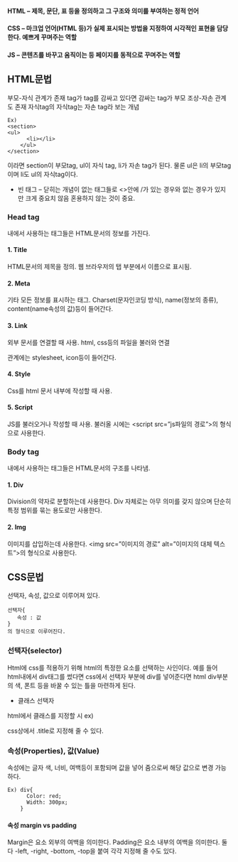 #### HTML – 제목, 문단, 표 등을 정의하고 그 구조와 의미를 부여하는 정적 언어
#### CSS – 마크업 언어(HTML 등)가 실제 표시되는 방법을 지정하여 시각적인 표현을 담당한다. 예쁘게 꾸며주는 역할
#### JS – 콘텐츠를 바꾸고 움직이는 등 페이지를 동적으로 꾸며주는 역할 

## HTML문법
 
 부모-자식 관계가 존재 tag가 tag를 감싸고 있다면 감싸는 tag가 부모
 조상-자손 관계도 존재 자식tag의 자식tag는 자손 tag라 보는 개념
``` 
Ex) 
<section>
<ul>
      <li></li>
    </ul>
</section>
```
이라면 section이 부모tag, ul이 자식 tag, li가 자손 tag가 된다.
물론 ul은 li의 부모tag이며 li도 ul의 자식tag이다.

* 빈 태그 – 닫히는 개념이 없는 태그들로 <>안에 /가 있는 경우와 없는 경우가 있지만 크게 중요치 않음 혼용하지 않는 것이 중요.

### Head tag

<head></head>내에서 사용하는 태그들은 HTML문서의 정보를 가진다.

#### 1.	Title
HTML문서의 제목을 정의. 웹 브라우저의 탭 부분에서 이름으로 표시됨.

#### 2.	Meta
기타 모든 정보를 표시하는 태그. 
Charset(문자인코딩 방식), name(정보의 종류), content(name속성의 값)등이 들어간다.

#### 3.	Link

외부 문서를 연결할 때 사용. html, css등의 파일을 불러와 연결
<link rel=”관계” href=”가져올 문서의 경로”> 관계에는 stylesheet, icon등이 들어간다.

#### 4.	Style

Css를 html 문서 내부에 작성할 때 사용.

#### 5.	Script

JS를 불러오거나 작성할 때 사용.
불러올 시에는 <script src=”js파일의 경로”></script>의 형식으로 사용한다.


### Body tag

<body></body>내에서 사용하는 태그들은 HTML문서의 구조를 나타냄.

#### 1.	Div

Division의 약자로 분할하는데 사용한다. Div 자체로는 아무 의미를 갖지 않으며 단순히 특정 범위를 묶는 용도로만 사용한다.

#### 2.	Img

이미지를 삽입하는데 사용한다.
<img src=”이미지의 경로” alt=”이미지의 대체 텍스트”>의 형식으로 사용한다.







## CSS문법

선택자, 속성, 값으로 이루어져 있다.

```
선택자{
   속성 : 값
}
의 형식으로 이루어진다.
```
### 선택자(selector)

Html에 css를 적용하기 위해 html의 특정한 요소를 선택하는 사인이다.
예를 들어 html내에서 div태그를 썼다면 css에서 선택자 부분에 div를 넣어준다면 html div부분의 색, 폰트 등을 바꿀 수 있는 틀을 마련하게 된다.

 * 클래스 선택자

html에서 클래스를 지정할 시 
ex)<div class=”title”></div>
css상에서 .title로 지정해 줄 수 있다. 

### 속성(Properties), 값(Value)

속성에는 글자 색, 너비, 여백등이 포함되며 값을 넣어 줌으로써 해당 값으로 변경 가능하다.
```
Ex) div{
      Color: red;
      Width: 300px;
    }
```
#### 속성 margin vs padding

Margin은 요소 외부의 여백을 의미한다. 
Padding은 요소 내부의 여백을 의미한다. 
둘 다 -left, -right, -bottom, -top을 붙여 각각 지정해 줄 수도 있다.

